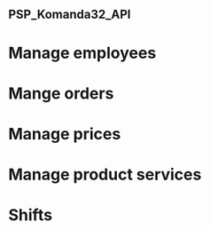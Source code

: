 ## PSP_Komanda32_API
# Manage employees
# Mange orders
# Manage prices
# Manage product services
# Shifts
